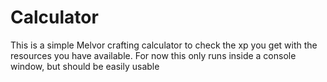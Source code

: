 # Calculator
 
This is a simple Melvor crafting calculator to check the xp you get with the resources you have available. 
For now this only runs inside a console window, but should be easily usable
